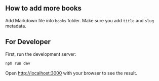 ## How to add more books

Add Markdown file into `books` folder. Make sure you add `title` and `slug` metadata.

## For Developer

First, run the development server:

```bash
npm run dev
```

Open [http://localhost:3000](http://localhost:3000) with your browser to see the result.
